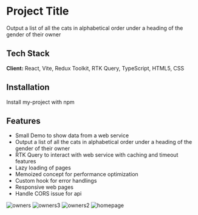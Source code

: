 # Project Title

Output a list of all the cats in alphabetical order under a heading of the gender of their owner

## Tech Stack

**Client:** React, Vite, Redux Toolkit, RTK Query, TypeScript, HTML5, CSS

## Installation

Install my-project with npm

## Features

- Small Demo to show data from a web service
- Output a list of all the cats in alphabetical order under a heading of the gender of their owner
- RTK Query to interact with web service with caching and timeout features
- Lazy loading of pages
- Memoized concept for performance optimization
- Custom hook for error handlings
- Responsive web pages
- Handle CORS issue for api

![owners](https://github.com/ss-adeptpro/pets-owners/assets/11929132/81eb867f-95b1-4bc0-a19d-6002dc559fad)
![owners3](https://github.com/ss-adeptpro/pets-owners/assets/11929132/f62bff00-e347-44e1-ab1f-9c6bed88861d)
![owners2](https://github.com/ss-adeptpro/pets-owners/assets/11929132/73cded94-7a7a-4941-878b-a4fa5b3f0c22)
![homepage](https://github.com/ss-adeptpro/pets-owners/assets/11929132/aa9c7ce9-864c-442f-9099-8683036d5834)
